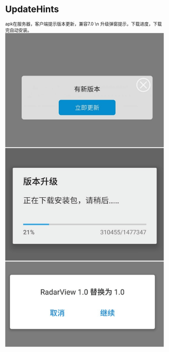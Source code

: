 # UpdateHints
apk在服务器，客户端提示版本更新，兼容7.0 \n 
升级弹窗提示，下载进度，下载完自动安装。
![](https://github.com/Glorylan/UpdateHints/blob/master/1.png)
![](https://github.com/Glorylan/UpdateHints/blob/master/2.png)
![](https://github.com/Glorylan/UpdateHints/blob/master/3.png)

